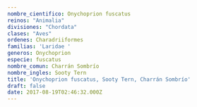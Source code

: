 ```yaml
---
nombre_cientifico: Onychoprion fuscatus
reinos: "Animalia"
divisiones: "Chordata"
clases: "Aves"
ordenes: Charadriiformes
familias: 'Laridae '
generos: Onychoprion
especie: fuscatus
nombre_comun: Charrán Sombrío
nombre_ingles: Sooty Tern
title: 'Onychoprion fuscatus, Sooty Tern, Charrán Sombrío'
draft: false
date: 2017-08-19T02:46:32.000Z
---
```


